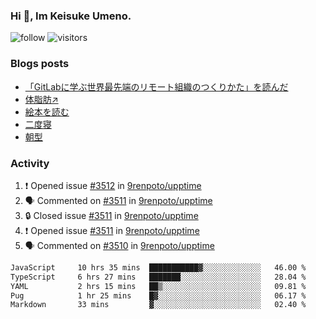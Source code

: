 ### Hi 👋, Im Keisuke Umeno.

<!--
**9renpoto/9renpoto** is a ✨ _special_ ✨ repository because its `README.md` (this file) appears on your GitHub profile.

Here are some ideas to get you started:

- 🔭 I’m currently working on ...
- 🌱 I’m currently learning ...
- 👯 I’m looking to collaborate on ...
- 🤔 I’m looking for help with ...
- 💬 Ask me about ...
- 📫 How to reach me: ...
- 😄 Pronouns: ...
- ⚡ Fun fact: ...
-->

![follow](https://img.shields.io/github/followers/9renpoto?label=Follow&style=social)
![visitors](https://komarev.com/ghpvc/?username=9renpoto&label=Profile%20views&color=0e75b6&style=flat)

### Blogs posts

<!-- BLOG-POST-LIST:START -->
- [「GitLabに学ぶ世界最先端のリモート組織のつくりかた」を読んだ](https://9renpoto.win/entry/2024/09/10/remote_organization)
- [体脂肪↗](https://9renpoto.win/entry/2024/08/12/gaining_fat)
- [絵本を読む](https://9renpoto.win/entry/2024/07/26/picture_book)
- [二度寝](https://9renpoto.win/entry/2024/07/18/going_back_to_sleep)
- [朝型](https://9renpoto.win/entry/2024/05/29/im-an-early)
<!-- BLOG-POST-LIST:END -->

### Activity

<!--START_SECTION:activity-->
1. ❗ Opened issue [#3512](https://github.com/9renpoto/upptime/issues/3512) in [9renpoto/upptime](https://github.com/9renpoto/upptime)
2. 🗣 Commented on [#3511](https://github.com/9renpoto/upptime/issues/3511#issuecomment-2394967165) in [9renpoto/upptime](https://github.com/9renpoto/upptime)
3. 🔒 Closed issue [#3511](https://github.com/9renpoto/upptime/issues/3511) in [9renpoto/upptime](https://github.com/9renpoto/upptime)
4. ❗ Opened issue [#3511](https://github.com/9renpoto/upptime/issues/3511) in [9renpoto/upptime](https://github.com/9renpoto/upptime)
5. 🗣 Commented on [#3510](https://github.com/9renpoto/upptime/issues/3510#issuecomment-2394956008) in [9renpoto/upptime](https://github.com/9renpoto/upptime)
<!--END_SECTION:activity-->

<!--START_SECTION:waka-->

```txt
JavaScript     10 hrs 35 mins  ███████████▓░░░░░░░░░░░░░   46.00 %
TypeScript     6 hrs 27 mins   ███████░░░░░░░░░░░░░░░░░░   28.04 %
YAML           2 hrs 15 mins   ██▒░░░░░░░░░░░░░░░░░░░░░░   09.81 %
Pug            1 hr 25 mins    █▓░░░░░░░░░░░░░░░░░░░░░░░   06.17 %
Markdown       33 mins         ▓░░░░░░░░░░░░░░░░░░░░░░░░   02.40 %
```

<!--END_SECTION:waka-->
